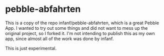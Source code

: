 # pebble-abfahrten

This is a copy of the repo infanf/pebble-abfahrten, which is a great Pebble App.  I wanted to try out some things and did not want to mess up the original project, so I forked it.  I'm not intending to publish this as my own app, since almost all of the work was done by infanf.

This is just experimental.
